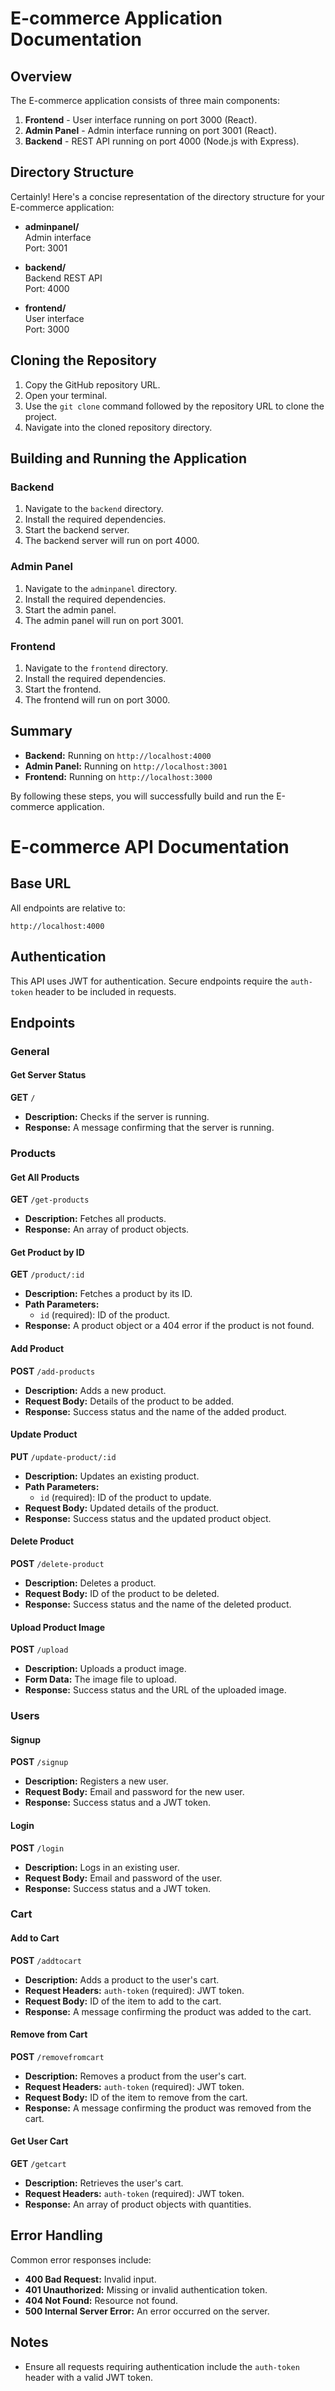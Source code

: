 # E-commerce Application Documentation

## Overview

The E-commerce application consists of three main components:
1. **Frontend** - User interface running on port 3000 (React).
2. **Admin Panel** - Admin interface running on port 3001 (React).
3. **Backend** - REST API running on port 4000 (Node.js with Express).

## Directory Structure

Certainly! Here's a concise representation of the directory structure for your E-commerce application:

- **adminpanel/**  
  Admin interface  
  Port: 3001

- **backend/**  
  Backend REST API  
  Port: 4000

- **frontend/**  
  User interface  
  Port: 3000

## Cloning the Repository

1. Copy the GitHub repository URL.
2. Open your terminal.
3. Use the `git clone` command followed by the repository URL to clone the project.
4. Navigate into the cloned repository directory.

## Building and Running the Application

### Backend

1. Navigate to the `backend` directory.
2. Install the required dependencies.
3. Start the backend server.
4. The backend server will run on port 4000.

### Admin Panel

1. Navigate to the `adminpanel` directory.
2. Install the required dependencies.
3. Start the admin panel.
4. The admin panel will run on port 3001.

### Frontend

1. Navigate to the `frontend` directory.
2. Install the required dependencies.
3. Start the frontend.
4. The frontend will run on port 3000.

## Summary

- **Backend:** Running on `http://localhost:4000`
- **Admin Panel:** Running on `http://localhost:3001`
- **Frontend:** Running on `http://localhost:3000`

By following these steps, you will successfully build and run the E-commerce application.


# E-commerce API Documentation

## Base URL
All endpoints are relative to:
```
http://localhost:4000
```

## Authentication
This API uses JWT for authentication. Secure endpoints require the `auth-token` header to be included in requests.

## Endpoints

### General

#### Get Server Status
**GET** `/`
- **Description:** Checks if the server is running.
- **Response:** A message confirming that the server is running.

### Products

#### Get All Products
**GET** `/get-products`
- **Description:** Fetches all products.
- **Response:** An array of product objects.

#### Get Product by ID
**GET** `/product/:id`
- **Description:** Fetches a product by its ID.
- **Path Parameters:** 
  - `id` (required): ID of the product.
- **Response:** A product object or a 404 error if the product is not found.

#### Add Product
**POST** `/add-products`
- **Description:** Adds a new product.
- **Request Body:** Details of the product to be added.
- **Response:** Success status and the name of the added product.

#### Update Product
**PUT** `/update-product/:id`
- **Description:** Updates an existing product.
- **Path Parameters:** 
  - `id` (required): ID of the product to update.
- **Request Body:** Updated details of the product.
- **Response:** Success status and the updated product object.

#### Delete Product
**POST** `/delete-product`
- **Description:** Deletes a product.
- **Request Body:** ID of the product to be deleted.
- **Response:** Success status and the name of the deleted product.

#### Upload Product Image
**POST** `/upload`
- **Description:** Uploads a product image.
- **Form Data:** The image file to upload.
- **Response:** Success status and the URL of the uploaded image.

### Users

#### Signup
**POST** `/signup`
- **Description:** Registers a new user.
- **Request Body:** Email and password for the new user.
- **Response:** Success status and a JWT token.

#### Login
**POST** `/login`
- **Description:** Logs in an existing user.
- **Request Body:** Email and password of the user.
- **Response:** Success status and a JWT token.

### Cart

#### Add to Cart
**POST** `/addtocart`
- **Description:** Adds a product to the user's cart.
- **Request Headers:** `auth-token` (required): JWT token.
- **Request Body:** ID of the item to add to the cart.
- **Response:** A message confirming the product was added to the cart.

#### Remove from Cart
**POST** `/removefromcart`
- **Description:** Removes a product from the user's cart.
- **Request Headers:** `auth-token` (required): JWT token.
- **Request Body:** ID of the item to remove from the cart.
- **Response:** A message confirming the product was removed from the cart.

#### Get User Cart
**GET** `/getcart`
- **Description:** Retrieves the user's cart.
- **Request Headers:** `auth-token` (required): JWT token.
- **Response:** An array of product objects with quantities.

## Error Handling
Common error responses include:
- **400 Bad Request:** Invalid input.
- **401 Unauthorized:** Missing or invalid authentication token.
- **404 Not Found:** Resource not found.
- **500 Internal Server Error:** An error occurred on the server.

## Notes
- Ensure all requests requiring authentication include the `auth-token` header with a valid JWT token.
